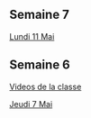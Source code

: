 ## Semaine 7

[Lundi 11 Mai](https://mamaitresse.github.io/CE2-2019-2020/semaine_6/lundi_11_Mai.html)


## Semaine 6 

[Videos de la classe](https://mamaitresse.github.io/CE2-2019-2020/semaine_6/videos_jeudi_7_Mai.html)

[Jeudi 7 Mai](https://mamaitresse.github.io/CE2-2019-2020/semaine_6/jeudi_7_Mai.html)
